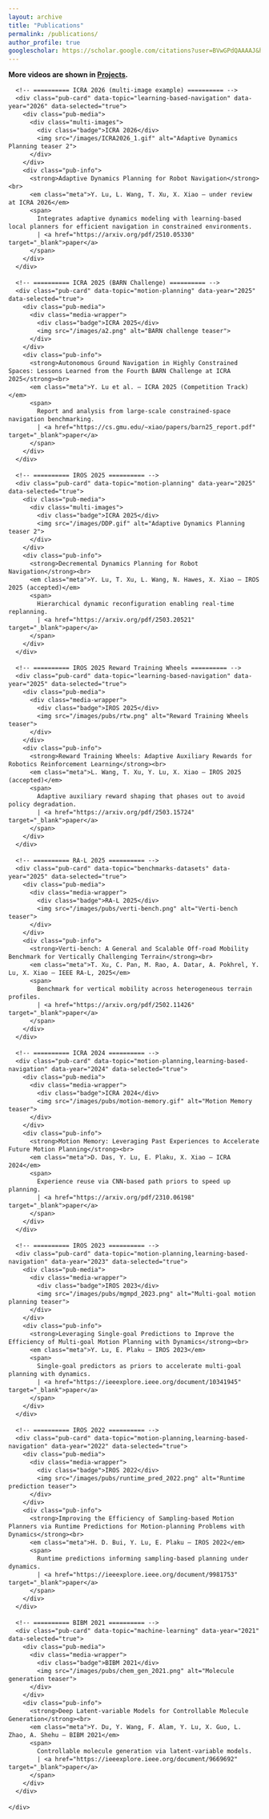 ```yaml
---
layout: archive
title: "Publications"
permalink: /publications/
author_profile: true
googlescholar: https://scholar.google.com/citations?user=BVwGPdQAAAAJ&hl=en
---
```


**More videos are shown in [Projects](/projects/).**

<html>
<body>

<div class="content-container">
  <div id="pub-container">
    <div id="pub-card-container" class="activated">

      <!-- ========== ICRA 2026 (multi-image example) ========== -->
      <div class="pub-card" data-topic="learning-based-navigation" data-year="2026" data-selected="true">
        <div class="pub-media">
          <div class="multi-images">
            <div class="badge">ICRA 2026</div>
            <img src="/images/ICRA2026_1.gif" alt="Adaptive Dynamics Planning teaser 2">
          </div>
        </div>
        <div class="pub-info">
          <strong>Adaptive Dynamics Planning for Robot Navigation</strong><br>
          <em class="meta">Y. Lu, L. Wang, T. Xu, X. Xiao — under review at ICRA 2026</em>
          <span>
            Integrates adaptive dynamics modeling with learning-based local planners for efficient navigation in constrained environments.
            | <a href="https://arxiv.org/pdf/2510.05330" target="_blank">paper</a>
          </span>
        </div>
      </div>

      <!-- ========== ICRA 2025 (BARN Challenge) ========== -->
      <div class="pub-card" data-topic="motion-planning" data-year="2025" data-selected="true">
        <div class="pub-media">
          <div class="media-wrapper">
            <div class="badge">ICRA 2025</div>
            <img src="/images/a2.png" alt="BARN challenge teaser">
          </div>
        </div>
        <div class="pub-info">
          <strong>Autonomous Ground Navigation in Highly Constrained Spaces: Lessons Learned from the Fourth BARN Challenge at ICRA 2025</strong><br>
          <em class="meta">Y. Lu et al. — ICRA 2025 (Competition Track)</em>
          <span>
            Report and analysis from large-scale constrained-space navigation benchmarking.
            | <a href="https://cs.gmu.edu/~xiao/papers/barn25_report.pdf" target="_blank">paper</a>
          </span>
        </div>
      </div>

      <!-- ========== IROS 2025 ========== -->
      <div class="pub-card" data-topic="motion-planning" data-year="2025" data-selected="true">
        <div class="pub-media">
          <div class="multi-images">
            <div class="badge">ICRA 2025</div>
            <img src="/images/DDP.gif" alt="Adaptive Dynamics Planning teaser 2">
          </div>
        </div>
        <div class="pub-info">
          <strong>Decremental Dynamics Planning for Robot Navigation</strong><br>
          <em class="meta">Y. Lu, T. Xu, L. Wang, N. Hawes, X. Xiao — IROS 2025 (accepted)</em>
          <span>
            Hierarchical dynamic reconfiguration enabling real-time replanning.
            | <a href="https://arxiv.org/pdf/2503.20521" target="_blank">paper</a>
          </span>
        </div>
      </div>
    
      <!-- ========== IROS 2025 Reward Training Wheels ========== -->
      <div class="pub-card" data-topic="learning-based-navigation" data-year="2025" data-selected="true">
        <div class="pub-media">
          <div class="media-wrapper">
            <div class="badge">IROS 2025</div>
            <img src="/images/pubs/rtw.png" alt="Reward Training Wheels teaser">
          </div>
        </div>
        <div class="pub-info">
          <strong>Reward Training Wheels: Adaptive Auxiliary Rewards for Robotics Reinforcement Learning</strong><br>
          <em class="meta">L. Wang, T. Xu, Y. Lu, X. Xiao — IROS 2025 (accepted)</em>
          <span>
            Adaptive auxiliary reward shaping that phases out to avoid policy degradation.
            | <a href="https://arxiv.org/pdf/2503.15724" target="_blank">paper</a>
          </span>
        </div>
      </div>

      <!-- ========== RA-L 2025 ========== -->
      <div class="pub-card" data-topic="benchmarks-datasets" data-year="2025" data-selected="true">
        <div class="pub-media">
          <div class="media-wrapper">
            <div class="badge">RA-L 2025</div>
            <img src="/images/pubs/verti-bench.png" alt="Verti-bench teaser">
          </div>
        </div>
        <div class="pub-info">
          <strong>Verti-bench: A General and Scalable Off-road Mobility Benchmark for Vertically Challenging Terrain</strong><br>
          <em class="meta">T. Xu, C. Pan, M. Rao, A. Datar, A. Pokhrel, Y. Lu, X. Xiao — IEEE RA-L, 2025</em>
          <span>
            Benchmark for vertical mobility across heterogeneous terrain profiles.
            | <a href="https://arxiv.org/pdf/2502.11426" target="_blank">paper</a>
          </span>
        </div>
      </div>

      <!-- ========== ICRA 2024 ========== -->
      <div class="pub-card" data-topic="motion-planning,learning-based-navigation" data-year="2024" data-selected="true">
        <div class="pub-media">
          <div class="media-wrapper">
            <div class="badge">ICRA 2024</div>
            <img src="/images/pubs/motion-memory.gif" alt="Motion Memory teaser">
          </div>
        </div>
        <div class="pub-info">
          <strong>Motion Memory: Leveraging Past Experiences to Accelerate Future Motion Planning</strong><br>
          <em class="meta">D. Das, Y. Lu, E. Plaku, X. Xiao — ICRA 2024</em>
          <span>
            Experience reuse via CNN-based path priors to speed up planning.
            | <a href="https://arxiv.org/pdf/2310.06198" target="_blank">paper</a>
          </span>
        </div>
      </div>

      <!-- ========== IROS 2023 ========== -->
      <div class="pub-card" data-topic="motion-planning,learning-based-navigation" data-year="2023" data-selected="true">
        <div class="pub-media">
          <div class="media-wrapper">
            <div class="badge">IROS 2023</div>
            <img src="/images/pubs/mgmpd_2023.png" alt="Multi-goal motion planning teaser">
          </div>
        </div>
        <div class="pub-info">
          <strong>Leveraging Single-goal Predictions to Improve the Efficiency of Multi-goal Motion Planning with Dynamics</strong><br>
          <em class="meta">Y. Lu, E. Plaku — IROS 2023</em>
          <span>
            Single-goal predictors as priors to accelerate multi-goal planning with dynamics.
            | <a href="https://ieeexplore.ieee.org/document/10341945" target="_blank">paper</a>
          </span>
        </div>
      </div>

      <!-- ========== IROS 2022 ========== -->
      <div class="pub-card" data-topic="motion-planning,learning-based-navigation" data-year="2022" data-selected="true">
        <div class="pub-media">
          <div class="media-wrapper">
            <div class="badge">IROS 2022</div>
            <img src="/images/pubs/runtime_pred_2022.png" alt="Runtime prediction teaser">
          </div>
        </div>
        <div class="pub-info">
          <strong>Improving the Efficiency of Sampling-based Motion Planners via Runtime Predictions for Motion-planning Problems with Dynamics</strong><br>
          <em class="meta">H. D. Bui, Y. Lu, E. Plaku — IROS 2022</em>
          <span>
            Runtime predictions informing sampling-based planning under dynamics.
            | <a href="https://ieeexplore.ieee.org/document/9981753" target="_blank">paper</a>
          </span>
        </div>
      </div>

      <!-- ========== BIBM 2021 ========== -->
      <div class="pub-card" data-topic="machine-learning" data-year="2021" data-selected="true">
        <div class="pub-media">
          <div class="media-wrapper">
            <div class="badge">BIBM 2021</div>
            <img src="/images/pubs/chem_gen_2021.png" alt="Molecule generation teaser">
          </div>
        </div>
        <div class="pub-info">
          <strong>Deep Latent-variable Models for Controllable Molecule Generation</strong><br>
          <em class="meta">Y. Du, Y. Wang, F. Alam, Y. Lu, X. Guo, L. Zhao, A. Shehu — BIBM 2021</em>
          <span>
            Controllable molecule generation via latent-variable models.
            | <a href="https://ieeexplore.ieee.org/document/9669692" target="_blank">paper</a>
          </span>
        </div>
      </div>

    </div>
  </div>
</div>

<!-- ========== CSS SECTION ========== -->
<style>
#pub-card-container .pub-card {
  display: flex;
  gap: 16px;
  align-items: flex-start;
  padding: 14px 0;
  border-bottom: 1px solid #eee;
}
#pub-card-container .pub-media {
  flex: 0 0 360px;
  max-width: 100%;
}
#pub-card-container .media-wrapper,
.multi-images {
  position: relative;
  width: 100%;
  border-radius: 6px;
  overflow: hidden;
  background: #f7f7f7;
}
/* ✅ Multi-image vertical stack */
.multi-images {
  display: flex;
  flex-direction: column;
  gap: 8px;
  overflow: visible;
  background: none;
}
.multi-images img {
  width: 100%;
  height: auto;
  border-radius: 6px;
  object-fit: contain;
  display: block;
}
#pub-card-container .pub-media .badge,
.multi-images .badge {
  position: absolute;
  top: 10px;
  left: 10px;
  padding: 4px 10px;
  background: #000;
  color: #fff;
  font-size: 0.8rem;
  border-radius: 6px;
  opacity: 0.9;
}
#pub-card-container .pub-info {
  flex: 1 1 auto;
  min-width: 0;
}
#pub-card-container .pub-info strong {
  font-size: 1.02rem;
}
#pub-card-container .meta {
  color: #666;
  font-style: italic;
  margin: 2px 0 6px 0;
  display: block;
}
@media (max-width: 768px) {
  #pub-card-container .pub-card {
    flex-direction: column;
  }
  #pub-card-container .pub-media {
    width: 100%;
    flex: none;
  }
}
</style>

</body>
</html>
